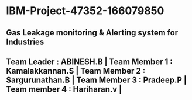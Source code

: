 # IBM-Project-47352-166079850
Gas Leakage monitoring &amp; Alerting system for Industries
---------------------------------
Team Leader   : ABINESH.B        |
Team Member 1 : Kamalakkannan.S  |
Team Member 2 : Sargurunathan.B  |
Team Member 3 : Pradeep.P        |
Team member 4 : Hariharan.v      |
---------------------------------